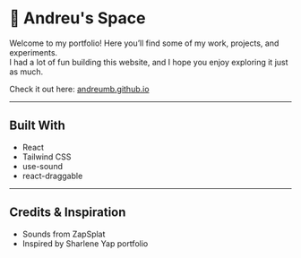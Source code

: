 # 🌌 Andreu's Space

Welcome to my portfolio!
Here you’ll find some of my work, projects, and experiments.  
I had a lot of fun building this website, and I hope you enjoy exploring it just as much.  

Check it out here: [andreumb.github.io](https://andreumb.github.io/)

---

## Built With
- React
- Tailwind CSS
- use-sound
- react-draggable

---

## Credits & Inspiration
- Sounds from ZapSplat  
- Inspired by Sharlene Yap portfolio